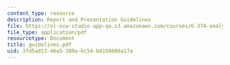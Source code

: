 ```yaml
---
content_type: resource
description: Report and Presentation Guidelines
file: https://ol-ocw-studio-app-qa.s3.amazonaws.com/courses/6-374-analysis-and-design-of-digital-integrated-circuits-fall-2003/3fd5ad1346a5389abc54bd158606a17a_guidelines.pdf
file_type: application/pdf
resourcetype: Document
title: guidelines.pdf
uid: 3fd5ad13-46a5-389a-bc54-bd158606a17a
---
```

